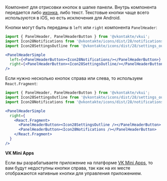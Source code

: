 Компонент для отрисовки кнопок в шапке панели. Внутрь компонента передается либо [иконка](https://vkcom.github.io/icons/),
либо текст. Текстовые кнопки чаще всего используются в iOS, но есть исключения для Android.

Кнопки могут быть переданы в `left` или `right` компонента `PanelHeader`:

```jsx static
import { PanelHeader, PanelHeaderButton } from '@vkontakte/vkui';
import Icon28Notifications from '@vkontakte/icons/dist/28/notifications';
import Icon28SettingsOutline from '@vkontakte/icons/dist/28/settings_outline';

<PanelHeaderSimple
  left={<PanelHeaderButton><Icon28Notifications/></PanelHeaderButton>}
  right={<PanelHeaderButton><Icon28SettingsOutline/></PanelHeaderButton>}
/>
```

Если нужно несколько кнопок справа или слева, то используем `React.Fragment`:

```jsx static
import { PanelHeader, PanelHeaderButton } from '@vkontakte/vkui';
import Icon28SettingsOutline from '@vkontakte/icons/dist/28/settings_outline';
import Icon28Notifications from '@vkontakte/icons/dist/28/notifications';

<PanelHeaderSimple
  right={
    <React.Fragment>
      <PanelHeaderButton><Icon28SettingsOutline /></PanelHeaderButton>
      <PanelHeaderButton><Icon28Notifications /></PanelHeaderButton>
    </React.Fragment>
  }
/>
```

**VK Mini Apps**

Если вы разрабатываете приложение на платформе [VK Mini Apps](https://vk.com/vkappsdev), то вам будут недоступны
кнопки справа, так как на их месте отображаются нативные кнопки для управления приложением.
